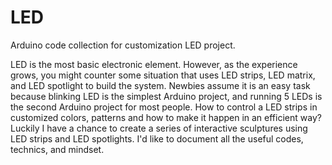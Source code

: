 # LED
Arduino code collection for customization LED project.

LED is the most basic electronic element. However, as the experience grows, you might counter some situation that uses LED strips, LED matrix, and LED spotlight to build the system. Newbies assume it is an easy task because blinking LED is the simplest Arduino project, and running 5 LEDs is the second Arduino project for most people. How to control a LED strips in customized colors, patterns and how to make it happen in an efficient way? Luckily I have a chance to create a series of interactive sculptures using LED strips and LED spotlights. I'd like to document all the useful codes, technics, and mindset.

